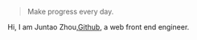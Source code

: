 > Make progress every day.

Hi, I am Juntao Zhou,[Github](https://github.com/juntaozhou05), a web front end engineer.
